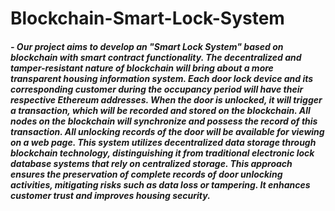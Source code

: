 # Blockchain-Smart-Lock-System


##### - Our project aims to develop an "Smart Lock System" based on blockchain with smart contract functionality. The decentralized and tamper-resistant nature of blockchain will bring about a more transparent housing information system. Each door lock device and its corresponding customer during the occupancy period will have their respective Ethereum addresses. When the door is unlocked, it will trigger a transaction, which will be recorded and stored on the blockchain. All nodes on the blockchain will synchronize and possess the record of this transaction. All unlocking records of the door will be available for viewing on a web page. This system utilizes decentralized data storage through blockchain technology, distinguishing it from traditional electronic lock database systems that rely on centralized storage. This approach ensures the preservation of complete records of door unlocking activities, mitigating risks such as data loss or tampering. It enhances customer trust and improves housing security.  

